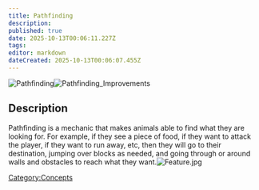 ```yaml
---
title: Pathfinding
description: 
published: true
date: 2025-10-13T00:06:11.227Z
tags: 
editor: markdown
dateCreated: 2025-10-13T00:06:07.455Z
---
```


![Pathfinding](Pathfinding
"Pathfinding")![Pathfinding_Improvements](Pathfinding_Improvements
"Pathfinding_Improvements")

## Description

Pathfinding is a mechanic that makes animals able to find what they are
looking for. For example, if they see a piece of food, if they want to
attack the player, if they want to run away, etc, then they will go to
their destination, jumping over blocks as needed, and going through or
around walls and obstacles to reach what they
want.![Feature.jpg](Feature.jpg "Feature.jpg")

[Category:Concepts](Category:Concepts "wikilink")